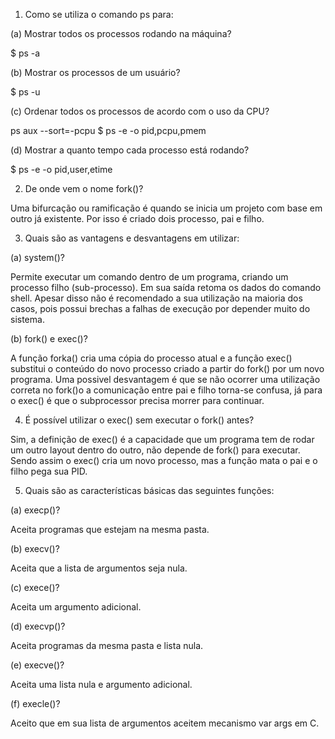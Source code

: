1. Como se utiliza o comando ps para:

(a) Mostrar todos os processos rodando na máquina?

$ ps -a

(b) Mostrar os processos de um usuário?

$ ps -u

(c) Ordenar todos os processos de acordo com o uso da CPU?

ps aux --sort=-pcpu
$ ps -e -o pid,pcpu,pmem

(d) Mostrar a quanto tempo cada processo está rodando?


$ ps -e -o pid,user,etime

2. De onde vem o nome fork()?

Uma bifurcação ou ramificação é quando se inicia um projeto com base em outro já existente. Por isso é criado dois processo, pai e filho.

3. Quais são as vantagens e desvantagens em utilizar:

(a) system()?

Permite executar um comando dentro de um programa, criando um processo filho (sub-processo). Em sua saída retoma os dados do comando shell. Apesar disso não é recomendado a sua utilização na maioria dos casos, pois possui brechas a falhas de execução por depender muito do sistema.

(b) fork() e exec()?

A função forka() cria uma cópia do processo atual e a função exec() substitui o conteúdo do novo processo criado a partir do fork() por um novo programa. Uma possivel desvantagem é que se não ocorrer uma utilização correta no fork()o a comunicação entre pai e filho torna-se confusa, já para o exec() é que o subprocessor precisa morrer para continuar.

4. É possível utilizar o exec() sem executar o fork() antes?

Sim, a definição de exec() é a capacidade que um programa tem de rodar um outro layout dentro do outro, não depende de fork() para executar. Sendo assim o exec() cria um novo processo, mas a função mata o pai e o filho pega sua PID.

5. Quais são as características básicas das seguintes funções:

(a) execp()?

Aceita programas que estejam na mesma pasta.

(b) execv()?

Aceita que a lista de argumentos seja nula.

(c) exece()?

Aceita um argumento adicional.

(d) execvp()?

Aceita programas da mesma pasta e lista nula.

(e) execve()?

Aceita uma lista nula e argumento adicional.

(f) execle()?

Aceito que em sua lista de argumentos aceitem mecanismo var args em C.
